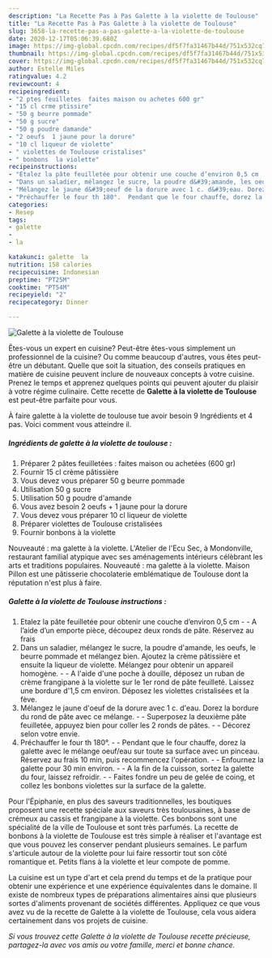 ```yaml
---
description: "La Recette Pas à Pas Galette à la violette de Toulouse"
title: "La Recette Pas à Pas Galette à la violette de Toulouse"
slug: 3658-la-recette-pas-a-pas-galette-a-la-violette-de-toulouse
date: 2020-12-17T05:06:39.680Z
image: https://img-global.cpcdn.com/recipes/df5f7fa31467b44d/751x532cq70/galette-a-la-violette-de-toulouse-photo-principale-de-la-recette.jpg
thumbnail: https://img-global.cpcdn.com/recipes/df5f7fa31467b44d/751x532cq70/galette-a-la-violette-de-toulouse-photo-principale-de-la-recette.jpg
cover: https://img-global.cpcdn.com/recipes/df5f7fa31467b44d/751x532cq70/galette-a-la-violette-de-toulouse-photo-principale-de-la-recette.jpg
author: Estelle Miles
ratingvalue: 4.2
reviewcount: 4
recipeingredient:
- "2 ptes feuilletes  faites maison ou achetes 600 gr"
- "15 cl crme ptissire"
- "50 g beurre pommade"
- "50 g sucre"
- "50 g poudre damande"
- "2 oeufs  1 jaune pour la dorure"
- "10 cl liqueur de violette"
- " violettes de Toulouse cristalises"
- " bonbons  la violette"
recipeinstructions:
- "Etalez la pâte feuilletée pour obtenir une couche d’environ 0,5 cm  A l’aide d’un emporte pièce, découpez deux ronds de pâte. Réservez au frais"
- "Dans un saladier, mélangez le sucre, la poudre d&#39;amande, les oeufs, le beurre pommade et mélangez bien. Ajoutez la crème pâtissière et ensuite la liqueur de violette. Mélangez pour obtenir un appareil homogène.  A l&#39;aide d&#39;une poche à douille, déposez un ruban de crème frangipane à la violette sur le 1er rond de pâte feuilleté. Laissez une bordure d&#39;1,5 cm environ. Déposez les violettes cristalisées et la fève."
- "Mélangez le jaune d&#39;oeuf de la dorure avec 1 c. d&#39;eau. Dorez la bordure du rond de pâte avec ce mélange.  Superposez la deuxième pâte feuilletée, appuyez bien pour coller les 2 ronds de pâtes.  Décorez selon votre envie."
- "Préchauffer le four th 180°.  Pendant que le four chauffe, dorez la galette avec le mélange oeuf/eau sur toute sa surface avec un pinceau. Réservez au frais 10 min, puis recommencez l&#39;opération.  Enfournez la galette pour 30 min environ.  A la fin de la cuisson, sortez la galette du four, laissez refroidir.  Faites fondre un peu de gelée de coing, et collez les bonbons violettes sur la surface de la galette."
categories:
- Resep
tags:
- galette
- 
- la

katakunci: galette  la 
nutrition: 158 calories
recipecuisine: Indonesian
preptime: "PT25M"
cooktime: "PT54M"
recipeyield: "2"
recipecategory: Dinner

---
```



![Galette à la violette de Toulouse](https://img-global.cpcdn.com/recipes/df5f7fa31467b44d/751x532cq70/galette-a-la-violette-de-toulouse-photo-principale-de-la-recette.jpg)

Êtes-vous un expert en cuisine? Peut-être êtes-vous simplement un professionnel de la cuisine? Ou comme beaucoup d'autres, vous êtes peut-être un débutant. Quelle que soit la situation, des conseils pratiques en matière de cuisine peuvent inclure de nouveaux concepts à votre cuisine. Prenez le temps et apprenez quelques points qui peuvent ajouter du plaisir à votre régime culinaire. Cette recette de <strong> Galette à la violette de Toulouse </strong> est peut-être parfaite pour vous.

<!--inarticleads1-->

À faire galette à la violette de toulouse tue avoir besoin 9 Ingrédients et 4 pas. Voici comment vous atteindre il.

##### Ingrédients de galette à la violette de toulouse :

1. Préparer 2 pâtes feuilletées : faites maison ou achetées (600 gr)
1. Fournir 15 cl crème pâtissière
1. Vous devez vous préparer 50 g beurre pommade
1. Utilisation 50 g sucre
1. Utilisation 50 g poudre d&#39;amande
1. Vous avez besoin 2 oeufs + 1 jaune pour la dorure
1. Vous devez vous préparer 10 cl liqueur de violette
1. Préparer  violettes de Toulouse cristalisées
1. Fournir  bonbons à la violette


Nouveauté : ma galette à la violette. L&#39;Atelier de l&#39;Ecu Sec, à Mondonville, restaurant familial atypique avec ses aménagements intérieurs célèbrant les arts et traditions populaires. Nouveauté : ma galette à la violette. Maison Pillon est une pâtisserie chocolaterie emblématique de Toulouse dont la réputation n&#39;est plus à faire. 

<!--inarticleads2-->

##### Galette à la violette de Toulouse instructions :

1. Etalez la pâte feuilletée pour obtenir une couche d’environ 0,5 cm -  - A l’aide d’un emporte pièce, découpez deux ronds de pâte. Réservez au frais
1. Dans un saladier, mélangez le sucre, la poudre d&#39;amande, les oeufs, le beurre pommade et mélangez bien. Ajoutez la crème pâtissière et ensuite la liqueur de violette. Mélangez pour obtenir un appareil homogène. -  - A l&#39;aide d&#39;une poche à douille, déposez un ruban de crème frangipane à la violette sur le 1er rond de pâte feuilleté. Laissez une bordure d&#39;1,5 cm environ. Déposez les violettes cristalisées et la fève.
1. Mélangez le jaune d&#39;oeuf de la dorure avec 1 c. d&#39;eau. Dorez la bordure du rond de pâte avec ce mélange. -  - Superposez la deuxième pâte feuilletée, appuyez bien pour coller les 2 ronds de pâtes. -  - Décorez selon votre envie.
1. Préchauffer le four th 180°. -  - Pendant que le four chauffe, dorez la galette avec le mélange oeuf/eau sur toute sa surface avec un pinceau. Réservez au frais 10 min, puis recommencez l&#39;opération. -  - Enfournez la galette pour 30 min environ. -  - A la fin de la cuisson, sortez la galette du four, laissez refroidir. -  - Faites fondre un peu de gelée de coing, et collez les bonbons violettes sur la surface de la galette.


Pour l&#39;Épiphanie, en plus des saveurs traditionnelles, les boutiques proposent une recette spéciale aux saveurs très toulousaines, à base de crémeux au cassis et frangipane à la violette. Ces bonbons sont une spécialité de la ville de Toulouse et sont très parfumés. La recette de bonbons à la violette de Toulouse est très simple à réaliser et l&#39;avantage est que vous pouvez les conserver pendant plusieurs semaines. Le parfum s&#39;articule autour de la violette pour lui faire ressortir tout son côté romantique et. Petits flans à la violette et leur compote de pomme. 

<!--inarticleads1-->

<p>
La cuisine est un type d'art et cela prend du temps et de la pratique pour obtenir une expérience et une expérience équivalentes dans le domaine. Il existe de nombreux types de préparations alimentaires ainsi que plusieurs sortes d'aliments provenant de sociétés différentes. Appliquez ce que vous avez vu de la recette de Galette à la violette de Toulouse, cela vous aidera certainement dans vos projets de cuisine.
</p>

<p>
<i>Si vous trouvez cette Galette à la violette de Toulouse recette précieuse, partagez-la avec vos amis ou votre famille, merci et bonne chance.</i>
</p>
